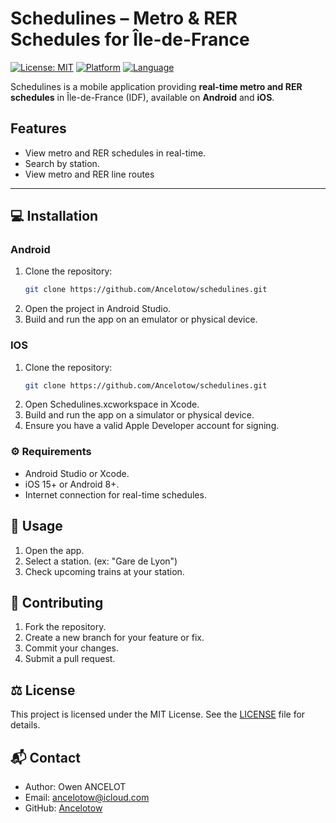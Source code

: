 # Schedulines – Metro & RER Schedules for Île-de-France

[![License: MIT](https://img.shields.io/badge/License-MIT-green.svg)](LICENSE)
[![Platform](https://img.shields.io/badge/Platform-Android%20|%20iOS-lightgrey.svg)](#)
[![Language](https://img.shields.io/badge/Language-Flutter-blue.svg)](#)

Schedulines is a mobile application providing **real-time metro and RER schedules** in Île-de-France (IDF), available on **Android** and **iOS**.

## Features
- View metro and RER schedules in real-time.
- Search by station.
- View metro and RER line routes 

---

## 💻 Installation

### Android
1. Clone the repository:
   ```bash
   git clone https://github.com/Ancelotow/schedulines.git
   ```
2. Open the project in Android Studio.
3. Build and run the app on an emulator or physical device.

### IOS

1. Clone the repository:
   ```bash
   git clone https://github.com/Ancelotow/schedulines.git
   ```
2. Open Schedulines.xcworkspace in Xcode.
3. Build and run the app on a simulator or physical device.
4. Ensure you have a valid Apple Developer account for signing.

### ⚙️ Requirements
- Android Studio or Xcode.
- iOS 15+ or Android 8+.
- Internet connection for real-time schedules.

## 🚀 Usage
1. Open the app.
2. Select a station. (ex: "Gare de Lyon")
3. Check upcoming trains at your station.

## 🤝 Contributing
1. Fork the repository.
2. Create a new branch for your feature or fix.
3. Commit your changes.
4. Submit a pull request.

## ⚖️ License
This project is licensed under the MIT License.
See the [LICENSE](https://github.com/Ancelotow/schedulines/blob/main/LICENSE) file for details.

## 📬 Contact
- Author: Owen ANCELOT
- Email: ancelotow@icloud.com
- GitHub: [Ancelotow](https://github.com/Ancelotow)
